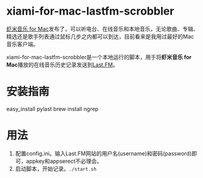 xiami-for-mac-lastfm-scrobbler
==============================

[虾米音乐 for Mac](http://www.xiami.com/apps/mac)发布了，可以听电台、在线音乐和本地音乐，无论歌曲、专辑、精选还是歌手列表通过鼠标几步之内都可以到达，目前看来是我用过最好的Mac音乐客户端。

xiami-for-mac-lastfm-scrobbler是一个本地运行的脚本，用于将**虾米音乐 for Mac**播放的在线音乐历史记录发送到[Last.FM](http://cn.last.fm)。

安装指南
=====

easy_install pylast
brew install ngrep


用法
=====

1. 配置config.ini。输入Last.FM网站的用户名(username)和密码(password)即可，appkey和appserect不必理会。
2. 启动脚本，开始记录。```./start.sh```
